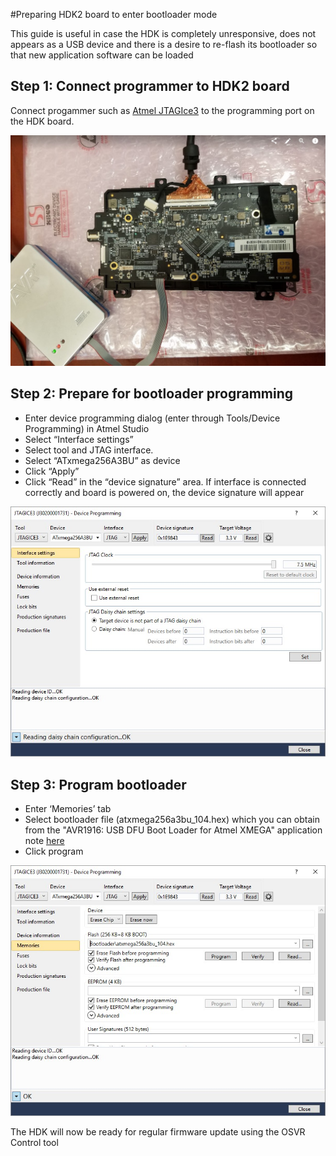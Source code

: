 #Preparing HDK2 board to enter bootloader mode

This guide is useful in case the HDK is completely unresponsive, does  not appears as a USB device and there is a desire to re-flash its bootloader so that new application software can be loaded

## Step 1: Connect programmer to HDK2 board

Connect progammer such as [Atmel JTAGIce3](http://www.atmel.com/tools/JTAGICE3.aspx) to the programming port on the HDK board.

![](images/Bootloader/ICEConnection.jpg)

## Step 2: Prepare for bootloader programming

- Enter device programming dialog (enter through Tools/Device Programming) in Atmel Studio
- Select “Interface settings”
- Select tool and JTAG interface.
- Select “ATxmega256A3BU” as device
- Click “Apply”
- Click “Read” in the “device signature” area. If interface is connected correctly and board is powered on, the device signature will appear

![](images/Bootloader/InterfaceSetting.jpg)


## Step 3: Program bootloader

- Enter ‘Memories’ tab
- Select bootloader file (atxmega256a3bu_104.hex) which you can obtain from the "AVR1916: USB DFU Boot Loader for Atmel XMEGA" application note [here](http://www.atmel.com/devices/atxmega256a3u.aspx?tab=documents)
- Click program

![](images/Bootloader/Programming.jpg)

The HDK will now be ready for regular firmware update using the OSVR Control tool
